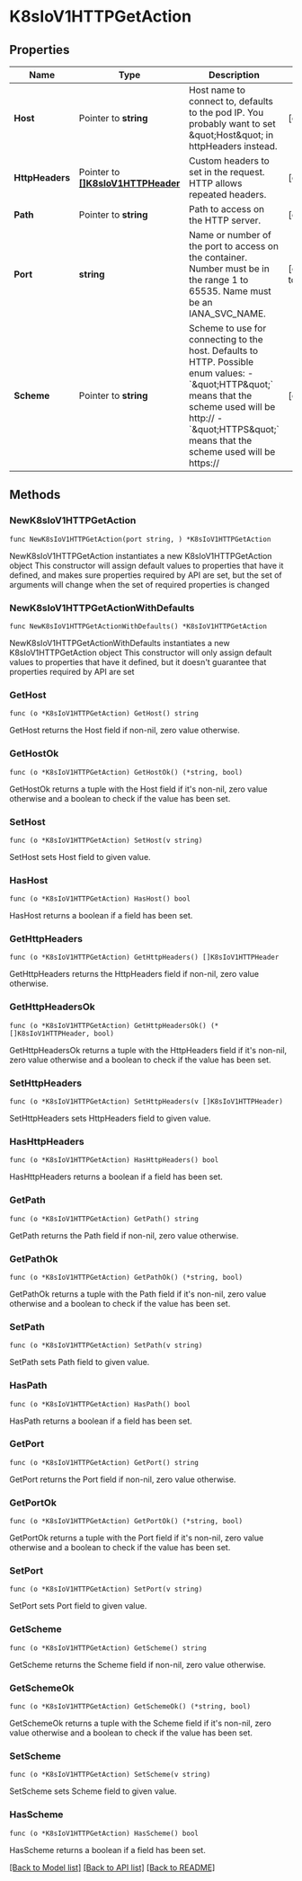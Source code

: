 # K8sIoV1HTTPGetAction

## Properties

Name | Type | Description | Notes
------------ | ------------- | ------------- | -------------
**Host** | Pointer to **string** | Host name to connect to, defaults to the pod IP. You probably want to set \&quot;Host\&quot; in httpHeaders instead. | [optional] 
**HttpHeaders** | Pointer to [**[]K8sIoV1HTTPHeader**](K8sIoV1HTTPHeader.md) | Custom headers to set in the request. HTTP allows repeated headers. | [optional] 
**Path** | Pointer to **string** | Path to access on the HTTP server. | [optional] 
**Port** | **string** | Name or number of the port to access on the container. Number must be in the range 1 to 65535. Name must be an IANA_SVC_NAME. | [default to "{}"]
**Scheme** | Pointer to **string** | Scheme to use for connecting to the host. Defaults to HTTP.  Possible enum values:  - &#x60;\&quot;HTTP\&quot;&#x60; means that the scheme used will be http://  - &#x60;\&quot;HTTPS\&quot;&#x60; means that the scheme used will be https:// | [optional] 

## Methods

### NewK8sIoV1HTTPGetAction

`func NewK8sIoV1HTTPGetAction(port string, ) *K8sIoV1HTTPGetAction`

NewK8sIoV1HTTPGetAction instantiates a new K8sIoV1HTTPGetAction object
This constructor will assign default values to properties that have it defined,
and makes sure properties required by API are set, but the set of arguments
will change when the set of required properties is changed

### NewK8sIoV1HTTPGetActionWithDefaults

`func NewK8sIoV1HTTPGetActionWithDefaults() *K8sIoV1HTTPGetAction`

NewK8sIoV1HTTPGetActionWithDefaults instantiates a new K8sIoV1HTTPGetAction object
This constructor will only assign default values to properties that have it defined,
but it doesn't guarantee that properties required by API are set

### GetHost

`func (o *K8sIoV1HTTPGetAction) GetHost() string`

GetHost returns the Host field if non-nil, zero value otherwise.

### GetHostOk

`func (o *K8sIoV1HTTPGetAction) GetHostOk() (*string, bool)`

GetHostOk returns a tuple with the Host field if it's non-nil, zero value otherwise
and a boolean to check if the value has been set.

### SetHost

`func (o *K8sIoV1HTTPGetAction) SetHost(v string)`

SetHost sets Host field to given value.

### HasHost

`func (o *K8sIoV1HTTPGetAction) HasHost() bool`

HasHost returns a boolean if a field has been set.

### GetHttpHeaders

`func (o *K8sIoV1HTTPGetAction) GetHttpHeaders() []K8sIoV1HTTPHeader`

GetHttpHeaders returns the HttpHeaders field if non-nil, zero value otherwise.

### GetHttpHeadersOk

`func (o *K8sIoV1HTTPGetAction) GetHttpHeadersOk() (*[]K8sIoV1HTTPHeader, bool)`

GetHttpHeadersOk returns a tuple with the HttpHeaders field if it's non-nil, zero value otherwise
and a boolean to check if the value has been set.

### SetHttpHeaders

`func (o *K8sIoV1HTTPGetAction) SetHttpHeaders(v []K8sIoV1HTTPHeader)`

SetHttpHeaders sets HttpHeaders field to given value.

### HasHttpHeaders

`func (o *K8sIoV1HTTPGetAction) HasHttpHeaders() bool`

HasHttpHeaders returns a boolean if a field has been set.

### GetPath

`func (o *K8sIoV1HTTPGetAction) GetPath() string`

GetPath returns the Path field if non-nil, zero value otherwise.

### GetPathOk

`func (o *K8sIoV1HTTPGetAction) GetPathOk() (*string, bool)`

GetPathOk returns a tuple with the Path field if it's non-nil, zero value otherwise
and a boolean to check if the value has been set.

### SetPath

`func (o *K8sIoV1HTTPGetAction) SetPath(v string)`

SetPath sets Path field to given value.

### HasPath

`func (o *K8sIoV1HTTPGetAction) HasPath() bool`

HasPath returns a boolean if a field has been set.

### GetPort

`func (o *K8sIoV1HTTPGetAction) GetPort() string`

GetPort returns the Port field if non-nil, zero value otherwise.

### GetPortOk

`func (o *K8sIoV1HTTPGetAction) GetPortOk() (*string, bool)`

GetPortOk returns a tuple with the Port field if it's non-nil, zero value otherwise
and a boolean to check if the value has been set.

### SetPort

`func (o *K8sIoV1HTTPGetAction) SetPort(v string)`

SetPort sets Port field to given value.


### GetScheme

`func (o *K8sIoV1HTTPGetAction) GetScheme() string`

GetScheme returns the Scheme field if non-nil, zero value otherwise.

### GetSchemeOk

`func (o *K8sIoV1HTTPGetAction) GetSchemeOk() (*string, bool)`

GetSchemeOk returns a tuple with the Scheme field if it's non-nil, zero value otherwise
and a boolean to check if the value has been set.

### SetScheme

`func (o *K8sIoV1HTTPGetAction) SetScheme(v string)`

SetScheme sets Scheme field to given value.

### HasScheme

`func (o *K8sIoV1HTTPGetAction) HasScheme() bool`

HasScheme returns a boolean if a field has been set.


[[Back to Model list]](../README.md#documentation-for-models) [[Back to API list]](../README.md#documentation-for-api-endpoints) [[Back to README]](../README.md)


